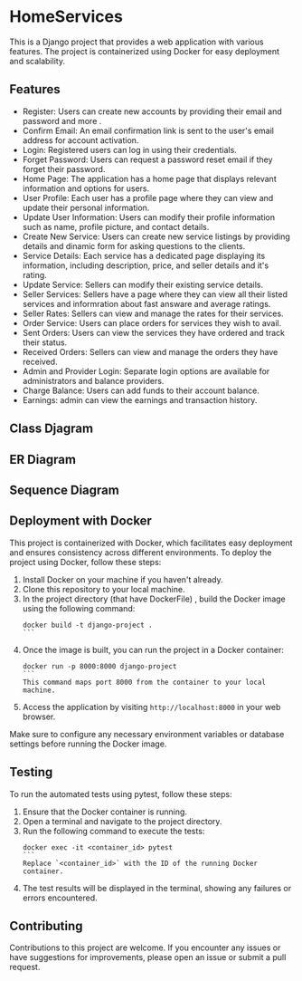 # HomeServices

This is a Django project that provides a web application with various features. The project is containerized using Docker for easy deployment and scalability.

## Features

- Register: Users can create new accounts by providing their email and password and more .
- Confirm Email: An email confirmation link is sent to the user's email address for account activation.
- Login: Registered users can log in using their credentials.
- Forget Password: Users can request a password reset email if they forget their password.
- Home Page: The application has a home page that displays relevant information and options for users.
- User Profile: Each user has a profile page where they can view and update their personal information.
- Update User Information: Users can modify their profile information such as name, profile picture, and contact details.
- Create New Service: Users can create new service listings by providing details and dinamic form for asking questions to the clients.
- Service Details: Each service has a dedicated page displaying its information, including description, price, and seller details and it's rating.
- Update Service: Sellers can modify their existing service details.
- Seller Services: Sellers have a page where they can view all their listed services and informration about fast answare and average ratings.
- Seller Rates: Sellers can view and manage the rates for their services.
- Order Service: Users can place orders for services they wish to avail.
- Sent Orders: Users can view the services they have ordered and track their status.
- Received Orders: Sellers can view and manage the orders they have received.
- Admin and Provider Login: Separate login options are available for administrators and balance providers.
- Charge Balance: Users can add funds to their account balance.
- Earnings: admin can view the earnings and transaction history.

## Class Djagram

## ER Diagram 

## Sequence Diagram




## Deployment with Docker

This project is containerized with Docker, which facilitates easy deployment and ensures consistency across different environments. To deploy the project using Docker, follow these steps:

1. Install Docker on your machine if you haven't already.
1. Clone this repository to your local machine.
1. In the project directory (that have DockerFile) , build the Docker image using the following command:
   ````
   docker build -t django-project .
   ```
1. Once the image is built, you can run the project in a Docker container:
   ````
   docker run -p 8000:8000 django-project
   ```
   This command maps port 8000 from the container to your local machine.
1. Access the application by visiting `http://localhost:8000` in your web browser.

Make sure to configure any necessary environment variables or database settings before running the Docker image.

## Testing

To run the automated tests using pytest, follow these steps:

1. Ensure that the Docker container is running.
1. Open a terminal and navigate to the project directory.
1. Run the following command to execute the tests:
   ````
   docker exec -it <container_id> pytest
   ```
   Replace `<container_id>` with the ID of the running Docker container.
1. The test results will be displayed in the terminal, showing any failures or errors encountered.

## Contributing

Contributions to this project are welcome. If you encounter any issues or have suggestions for improvements, please open an issue or submit a pull request.
